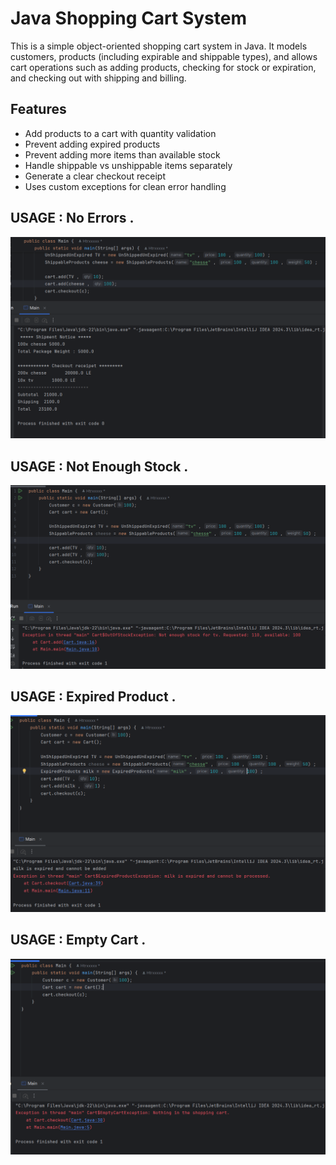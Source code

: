 #  Java Shopping Cart System

This is a simple object-oriented shopping cart system in Java. It models customers, products (including expirable and shippable types), and allows cart operations such as adding products, checking for stock or expiration, and checking out with shipping and billing.

##  Features

-  Add products to a cart with quantity validation
- Prevent adding expired products
-  Prevent adding more items than available stock
-  Handle shippable vs unshippable items separately
-  Generate a clear checkout receipt
-  Uses custom exceptions for clean error handling

  ## USAGE  : No Errors . 
  ![image alt](https://github.com/Htrxxxxx/Fawry-E-Commerce-Task/blob/main/usage.png?raw=true)
  
  ## USAGE  : Not Enough Stock .
  ![image alt](https://github.com/Htrxxxxx/Fawry-E-Commerce-Task/blob/main/usage2.png?raw=true)

  ## USAGE  : Expired Product .
  ![image alt](https://github.com/Htrxxxxx/Fawry-E-Commerce-Task/blob/main/usage3.png?raw=true)

  ## USAGE  : Empty Cart .
  ![image alt](https://github.com/Htrxxxxx/Fawry-E-Commerce-Task/blob/main/usage4.png?raw=true)
